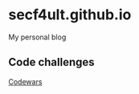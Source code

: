 # secf4ult.github.io

My personal blog

## Code challenges

[Codewars](https://www.codewars.com/users/secf4ult)
